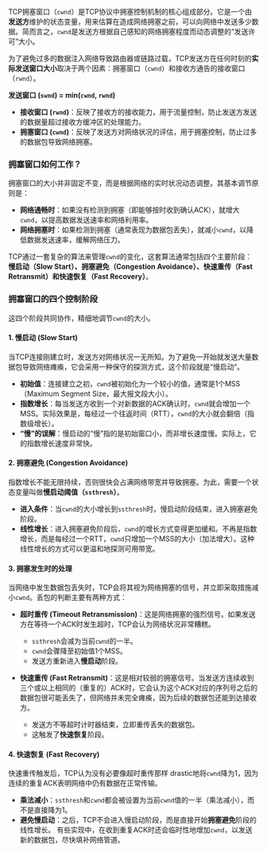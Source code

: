 
TCP拥塞窗口（`cwnd`）是TCP协议中拥塞控制机制的核心组成部分。它是一个由**发送方**维护的状态变量，用来估算在造成网络拥塞之前，可以向网络中发送多少数据。简而言之，`cwnd`是发送方根据自己感知的网络拥塞程度而动态调整的“发送许可”大小。

为了避免过多的数据注入网络导致路由器或链路过载，TCP发送方在任何时刻的**实际发送窗口大小**取决于两个因素：拥塞窗口（`cwnd`）和接收方通告的接收窗口（`rwnd`）。

**发送窗口 (`swnd`) = min(`cwnd`, `rwnd`)**

*   **接收窗口 (`rwnd`)**：反映了接收方的接收能力，用于流量控制，防止发送方发送的数据量超过接收方缓冲区的处理能力。
*   **拥塞窗口 (`cwnd`)**：反映了发送方对网络状况的评估，用于拥塞控制，防止过多的数据包导致网络拥塞。

### 拥塞窗口如何工作？

拥塞窗口的大小并非固定不变，而是根据网络的实时状况动态调整。其基本调节原则是：

*   **网络通畅时**：如果没有检测到拥塞（即能够按时收到确认ACK），就增大`cwnd`，以提高数据发送速率和网络利用率。
*   **网络拥塞时**：如果检测到拥塞（通常表现为数据包丢失），就减小`cwnd`，以降低数据发送速率，缓解网络压力。

TCP通过一套复杂的算法来管理`cwnd`的变化，这套算法通常包括四个主要阶段：**慢启动（Slow Start）、拥塞避免（Congestion Avoidance）、快速重传（Fast Retransmit）和快速恢复（Fast Recovery）**。

### 拥塞窗口的四个控制阶段

这四个阶段共同协作，精细地调节`cwnd`的大小。

#### 1. 慢启动 (Slow Start)

当TCP连接刚建立时，发送方对网络状况一无所知。为了避免一开始就发送大量数据包导致网络瘫痪，它会采用一种保守的探测方式，这个阶段就是“慢启动”。

*   **初始值**：连接建立之初，`cwnd`被初始化为一个较小的值，通常是1个MSS（Maximum Segment Size，最大报文段大小）。
*   **指数增长**：每当发送方收到一个对新数据的ACK确认时，`cwnd`就会增加一个MSS。实际效果是，每经过一个往返时间（RTT），`cwnd`的大小就会翻倍（指数级增长）。
*   **“慢”的误解**：慢启动的“慢”指的是初始窗口小，而非增长速度慢。实际上，它的指数增长速度非常快。

#### 2. 拥塞避免 (Congestion Avoidance)

指数增长不能无限持续，否则很快会占满网络带宽并导致拥塞。为此，需要一个状态变量叫做**慢启动阈值（`ssthresh`）**。

*   **进入条件**：当`cwnd`的大小增长到`ssthresh`时，慢启动阶段结束，进入拥塞避免阶段。
*   **线性增长**：进入拥塞避免阶段后，`cwnd`的增长方式变得更加缓和。不再是指数增长，而是每经过一个RTT，`cwnd`只增加一个MSS的大小（加法增大）。这种线性增长的方式可以更温和地探测可用带宽。

#### 3. 拥塞发生时的处理

当网络中发生数据包丢失时，TCP会将其视为网络拥塞的信号，并立即采取措施减小`cwnd`。丢包的判断主要有两种方式：

*   **超时重传 (Timeout Retransmission)**：这是网络拥塞的强烈信号。如果发送方在等待一个ACK时发生超时，TCP会认为网络状况非常糟糕。
    *   `ssthresh`会减为当前`cwnd`的一半。
    *   `cwnd`会骤降至初始值1个MSS。
    *   发送方重新进入**慢启动**阶段。

*   **快速重传 (Fast Retransmit)**：这是相对较弱的拥塞信号。当发送方连续收到三个或以上相同的（重复的）ACK时，它会认为这个ACK对应的序列号之后的数据包很可能丢失了，但网络并未完全瘫痪，因为后续的数据包还能到达接收方。
    *   发送方不等超时计时器结束，立即重传丢失的数据包。
    *   这触发了**快速恢复**阶段。

#### 4. 快速恢复 (Fast Recovery)

快速重传触发后，TCP认为没有必要像超时重传那样 drastic地将`cwnd`降为1，因为连续的重复ACK表明网络中仍有数据在正常传输。

*   **乘法减小**：`ssthresh`和`cwnd`都会被设置为当前`cwnd`值的一半（乘法减小），而不是直接降为1。
*   **避免慢启动**：之后，TCP不会进入慢启动阶段，而是直接开始**拥塞避免**阶段的线性增长。 有些实现中，在收到重复ACK时还会临时性地增加`cwnd`，以发送新的数据包，尽快填补网络管道。

